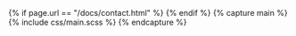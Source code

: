 <head>
    <title>{% if page.title %}{{ page.title }} | {% endif %}{{ site.title }}{% if page.title %}{% else %} | {{ site.tagline }}{% endif %}</title>
    <meta name="description" content="{% if page.excerpt %}{{ page.excerpt | strip_html | strip_newlines | truncate: 160 }}{% else %}{{ site.description }}{% endif %}">
    <link rel="canonical" href="{{ site.url }}">
    <meta charset="UTF-8">
    <meta name="viewport" content="width=device-width, initial-scale=1.0">
    <meta http-equiv="X-UA-Compatible" content="ie=edge">
    <link rel="dns-prefetch" href="https://www.kikuzukikai.org">
    <link rel="dns-prefetch" href="https://www.google.com">
    {% if page.url == "/docs/contact.html" %}
    <script src="https://www.google.com/recaptcha/api.js" async defer></script>
    <script>
    $(document).ready(function() {
      $("#contact").submit(function() {
        grecaptcha.execute();
      });
    });
    function onSubmit(token) {
      document.getElementById("contact").submit();
    }
    </script>
    {% endif %}
    <!-- favicon -->
    <link rel="icon" href="{{ '/assets/svg/favicon.svg' | relative_url }}" type="image/svg+xml">
    <!-- rss -->
    <link rel="alternate" type="application/rss+xml" title="{{ site.title | escape }}" href="{{ '/feed.xml' | relative_url }}">
    <!-- stylesheet -->
    {% capture main %}
    {% include css/main.scss %}
    {% endcapture %}
    <style>
    {{ main | scssify }}
    </style>
</head>
